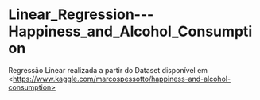 # Linear_Regression---Happiness_and_Alcohol_Consumption
Regressão Linear realizada a partir do Dataset disponível em &lt;https://www.kaggle.com/marcospessotto/happiness-and-alcohol-consumption>
